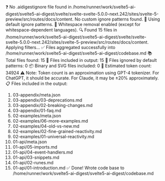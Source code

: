 ❓ No .aidigestignore file found in /home/runner/work/svelte5-ai-digest/svelte5-ai-digest/svelte/svelte-svelte-5.0.0-next.242/sites/svelte-5-preview/src/routes/docs/content.
No custom ignore patterns found.
🚫 Using default ignore patterns.
🧹 Whitespace removal enabled (except for whitespace-dependent languages).
🔍 Found 15 files in /home/runner/work/svelte5-ai-digest/svelte5-ai-digest/svelte/svelte-svelte-5.0.0-next.242/sites/svelte-5-preview/src/routes/docs/content. Applying filters...
✅ Files aggregated successfully into /home/runner/work/svelte5-ai-digest/svelte5-ai-digest/codebase.md
📚 Total files found: 15
📎 Files included in output: 15
🚫 Files ignored by default patterns: 0
📦 Binary and SVG files included: 0
🔢 Estimated token count: 34924
⚠️ Note: Token count is an approximation using GPT-4 tokenizer. For ChatGPT, it should be accurate. For Claude, it may be ±20% approximately.
📋 Files included in the output:
1. 03-appendix/meta.json
2. 03-appendix/03-deprecations.md
3. 03-appendix/02-breaking-changes.md
4. 03-appendix/01-faq.md
5. 02-examples/meta.json
6. 02-examples/06-more-examples.md
7. 02-examples/04-old-vs-new.md
8. 02-examples/02-fine-grained-reactivity.md
9. 02-examples/01-universal-reactivity.md
10. 01-api/meta.json
11. 01-api/05-imports.md
12. 01-api/04-event-handlers.md
13. 01-api/03-snippets.md
14. 01-api/02-runes.md
15. 01-api/01-introduction.md
✅ Done! Wrote code base to /home/runner/work/svelte5-ai-digest/svelte5-ai-digest/codebase.md
